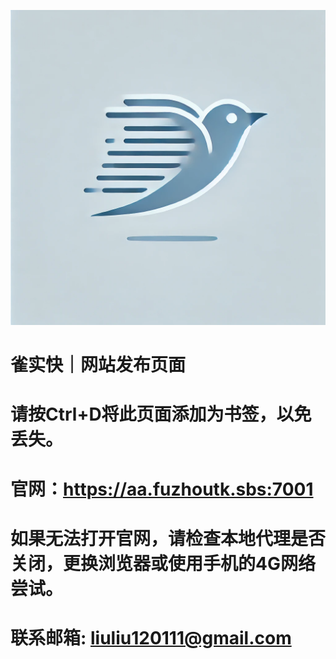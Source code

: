 ![这是图片](/logo.jpg)

# 雀实快｜网站发布页面
# 请按Ctrl+D将此页面添加为书签，以免丢失。

# 官网：https://aa.fuzhoutk.sbs:7001

# 如果无法打开官网，请检查本地代理是否关闭，更换浏览器或使用手机的4G网络尝试。

# 联系邮箱:  liuliu120111@gmail.com
